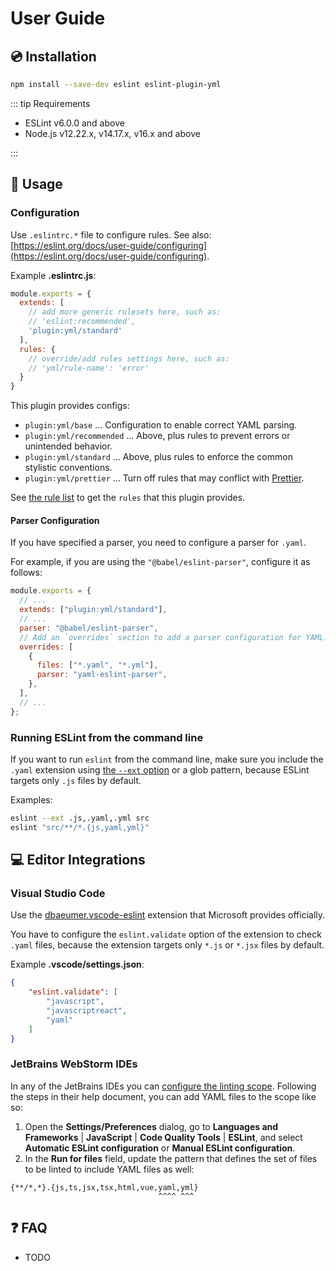 # User Guide

## :cd: Installation

```bash
npm install --save-dev eslint eslint-plugin-yml
```

::: tip Requirements

- ESLint v6.0.0 and above
- Node.js v12.22.x, v14.17.x, v16.x and above

:::

## :book: Usage

<!--USAGE_GUIDE_START-->

### Configuration

Use `.eslintrc.*` file to configure rules. See also: [https://eslint.org/docs/user-guide/configuring](https://eslint.org/docs/user-guide/configuring).

Example **.eslintrc.js**:

```js
module.exports = {
  extends: [
    // add more generic rulesets here, such as:
    // 'eslint:recommended',
    'plugin:yml/standard'
  ],
  rules: {
    // override/add rules settings here, such as:
    // 'yml/rule-name': 'error'
  }
}
```

This plugin provides configs:

- `plugin:yml/base` ... Configuration to enable correct YAML parsing.
- `plugin:yml/recommended` ... Above, plus rules to prevent errors or unintended behavior.
- `plugin:yml/standard` ... Above, plus rules to enforce the common stylistic conventions.
- `plugin:yml/prettier` ... Turn off rules that may conflict with [Prettier](https://prettier.io/).

See [the rule list](../rules/README.md) to get the `rules` that this plugin provides.

#### Parser Configuration

If you have specified a parser, you need to configure a parser for `.yaml`.

For example, if you are using the `"@babel/eslint-parser"`, configure it as follows:

```js
module.exports = {
  // ...
  extends: ["plugin:yml/standard"],
  // ...
  parser: "@babel/eslint-parser",
  // Add an `overrides` section to add a parser configuration for YAML.
  overrides: [
    {
      files: ["*.yaml", "*.yml"],
      parser: "yaml-eslint-parser",
    },
  ],
  // ...
};
```

### Running ESLint from the command line

If you want to run `eslint` from the command line, make sure you include the `.yaml` extension using [the `--ext` option](https://eslint.org/docs/user-guide/configuring#specifying-file-extensions-to-lint) or a glob pattern, because ESLint targets only `.js` files by default.

Examples:

```bash
eslint --ext .js,.yaml,.yml src
eslint "src/**/*.{js,yaml,yml}"
```

## :computer: Editor Integrations

### Visual Studio Code

Use the [dbaeumer.vscode-eslint](https://marketplace.visualstudio.com/items?itemName=dbaeumer.vscode-eslint) extension that Microsoft provides officially.

You have to configure the `eslint.validate` option of the extension to check `.yaml` files, because the extension targets only `*.js` or `*.jsx` files by default.

Example **.vscode/settings.json**:

```json
{
    "eslint.validate": [
        "javascript",
        "javascriptreact",
        "yaml"
    ]
}
```

### JetBrains WebStorm IDEs

In any of the JetBrains IDEs you can [configure the linting scope](https://www.jetbrains.com/help/webstorm/eslint.html#ws_eslint_configure_scope).
Following the steps in their help document, you can add YAML files to the scope like so:

1. Open the **Settings/Preferences** dialog, go to **Languages and Frameworks** | **JavaScript** | **Code Quality Tools** | **ESLint**, and select **Automatic ESLint configuration** or **Manual ESLint configuration**.
2. In the **Run for files** field, update the pattern that defines the set of files to be linted to include YAML files as well:
```
{**/*,*}.{js,ts,jsx,tsx,html,vue,yaml,yml}
                                 ^^^^ ^^^
```

<!--USAGE_GUIDE_END-->

## :question: FAQ

- TODO
